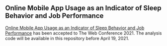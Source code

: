 ## Online Mobile App Usage as an Indicator of Sleep Behavior and Job Performance

[Online Mobile App Usage as an Indicator of Sleep Behavior and Job Performance](https://arxiv.org/abs/2102.12523) has been accepted to The Web Conference 2021. The analysis code will be available in this repository before April 19, 2021. 
